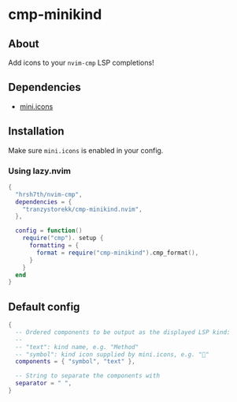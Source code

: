 # cmp-minikind

## About

Add icons to your `nvim-cmp` LSP completions!

## Dependencies

- [mini.icons](https://github.com/echasnovski/mini.icons)

## Installation

Make sure `mini.icons` is enabled in your config.

### Using lazy.nvim

```lua
{
  "hrsh7th/nvim-cmp",
  dependencies = {
    "tranzystorekk/cmp-minikind.nvim",
  },

  config = function()
    require("cmp"). setup {
      formatting = {
        format = require("cmp-minikind").cmp_format(),
      }
    }
  end
}
```

## Default config

```lua
{
  -- Ordered components to be output as the displayed LSP kind:
  --
  -- "text": kind name, e.g. "Method"
  -- "symbol": kind icon supplied by mini.icons, e.g. ""
  components = { "symbol", "text" },

  -- String to separate the components with
  separator = " ",
}
```
